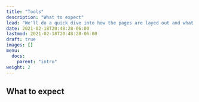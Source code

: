 ```yaml
---
title: "Tools"
description: "What to expect"
lead: "We'll do a quick dive into how the pages are layed out and what you can expect"
date: 2021-02-18T20:48:28-06:00
lastmod: 2021-02-18T20:48:28-06:00
draft: true
images: []
menu:
  docs:
    parent: "intro"
weight: 2
---
```


## What to expect


